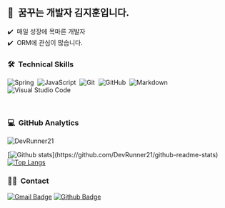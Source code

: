 ## 👋 &nbsp;꿈꾸는 개발자 김지훈입니다.
✔️ &nbsp;매일 성장에 목마른 개발자\
✔️ &nbsp;ORM에 관심이 많습니다.

### 🛠 &nbsp;Technical Skills
![Spring](https://img.shields.io/badge/-Spring-05122A?style=flat&logo=spring)&nbsp;
![JavaScript](https://img.shields.io/badge/-JavaScript-05122A?style=flat&logo=javascript)&nbsp;
![Git](https://img.shields.io/badge/-Git-05122A?style=flat&logo=git)&nbsp;
![GitHub](https://img.shields.io/badge/-GitHub-05122A?style=flat&logo=github)&nbsp;
![Markdown](https://img.shields.io/badge/-Markdown-05122A?style=flat&logo=markdown)&nbsp;
![Visual Studio Code](https://img.shields.io/badge/-Visual%20Studio%20Code-05122A?style=flat&logo=visual-studio-code&logoColor=007ACC)&nbsp;

<br/>

### 💻 &nbsp;GitHub Analytics
<p align=left> <img src=https://komarev.com/ghpvc/?username=DevRunner21 alt=DevRunner21 /> </p>

[![Github stats](https://github-readme-stats.vercel.app/api?username=DevRunner21&show_icons=true&theme=algolia&include_all_commits=true&count_private=true")](https://github.com/DevRunner21/github-readme-stats)
[![Top Langs](https://github-readme-stats.vercel.app/api/top-langs/?username=DevRunner21&layout=compact&theme=algolia)](https://github.com/DevRunner21/github-readme-stats)

### 🤝🏻 &nbsp;Contact
[![Gmail Badge](https://img.shields.io/badge/-devrunner21@gmail.com-c14438?style=flat&logo=Gmail&logoColor=white&link=mailto:devrunner21@gmail.com)](mailto:devrunner21@gmail.com) [![Github Badge](https://img.shields.io/badge/-DevRunner21-grey?style=flat&logo=github&logoColor=white&link=https://github.com/DevRunner21/)](https://www.github.com/DevRunner21/) 
